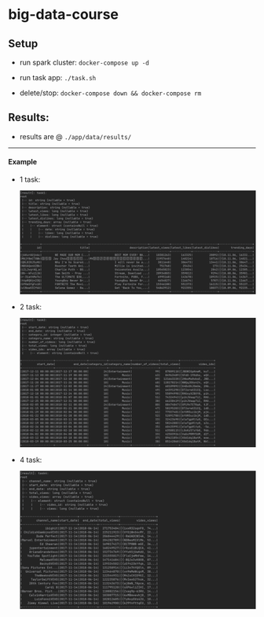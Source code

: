 # big-data-course

## Setup

- run spark cluster:
    `docker-compose up -d`

- run task app:
    `./task.sh`

- delete/stop:
    `docker-compose down && docker-compose rm`


## Results:

- results are @ `./app/data/results/`

--- 

#### Example

- 1 task:

    ![](/res/res1.png)

- 2 task:

    ![](/res/res2.png)

- 4 task:

    ![](/res/res4.png)
